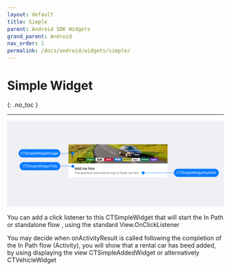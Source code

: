```yaml
---
layout: default
title: Simple 
parent: Android SDK Widgets
grand_parent: Android
nav_order: 1
permalink: /docs/android/widgets/simple/
---
```


# Simple Widget

{: .no_toc }

---

<picture>
  <source media="(max-width: 799px)" srcset="/uploads/Simple_Loaded_Generic_style.png">
  <source media="(min-width: 800px)" srcset="/uploads/Simple_Loaded_Generic_style.png">
  <img src="/uploads/Simple_Loaded_Generic_style.png">
</picture>

You can add a click listener to this CTSimpleWidget that will start the In Path or standalone flow , using the standard View.OnClickListener

You may decide when onActivityResult is called following the completion of the In Path flow (Activity), you will show that a rental car has beed added, by using displaying the view CTSimpleAddedWidget or alternatively CTVehicleWidget